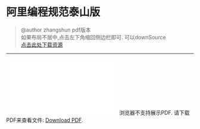 # 阿里编程规范泰山版
> @author zhangshun
> pdf版本<br>
> 如果布局不居中,点击左下角缩回侧边栏即可.
> 可以downSource<br>
> [点击此处下载资源](https://github.com/zhangshun2/zhangshun2.github.io/tree/master/pdf/阿里编程规范泰山版.pdf)

---

<object data="../../pdf/阿里编程规范泰山版.pdf" type="application/pdf" width="1600px" height="1800px"> 
    <embed src="../../pdf/阿里编程规范泰山版.pdf"> 
     浏览器不支持展示PDF. 请下载PDF来查看文件: <a href="https://github.com/zhangshun2/zhangshun2.github.io/tree/master/pdf/阿里编程规范泰山版.pdf">Download PDF</a>.</p> 
    </embed> 
</object>